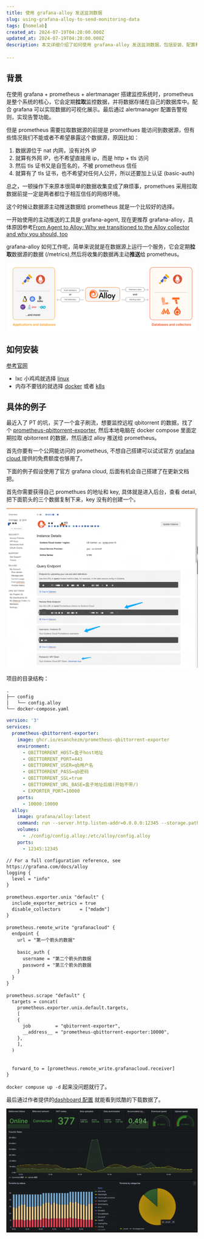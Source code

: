 ```yaml
---
title: 使用 grafana-alloy 发送监测数据
slug: using-grafana-alloy-to-send-monitoring-data
tags: [homelab]
created_at: 2024-07-19T04:28:00.000Z
updated_at: 2024-07-19T04:28:00.000Z
description: 本文详细介绍了如何使用 grafana-alloy 发送监测数据，包括安装、配置和使用方法。通过阅读本文，你将能够快速上手 grafana-alloy，有效提升你的监测数据管理能力。

---
```



## 背景

在使用 grafana + prometheus + alertmanager 搭建监控系统时，prometheus 是整个系统的核心，它会定期**拉取**监控数据，并将数据存储在自己的数据库中。配合 grafana 可以实现数据的可视化展示。最后通过 alertmanager 配置告警规则，实现告警功能。

但是 prometheus 需要拉取数据源的前提是 promethues 能访问到数据源，但有些情况我们不能或者不希望暴露这个数据源，原因比如：

1. 数据源位于 nat 内网，没有对外 IP
2. 就算有外网 IP，也不希望直接用 ip，而是 http + tls 访问
3. 然后 tls 证书又是自签名的，不被 prometheus 信任
4. 就算有了 tls 证书，也不希望对任何人公开，所以还要加上认证 (basic-auth)

总之，一顿操作下来原本很简单的数据收集变成了麻烦事，promethues 采用拉取数据前提一定是两者都位于相互信任的网络环境。

这个时候让数据源主动推送数据给 prometheus 就是一个比较好的选择。

一开始使用的主动推送的工具是 grafana-agent, 现在更推荐 grafana-alloy，具体原因参考[From Agent to Alloy: Why we transitioned to the Alloy collector and why you should, too](https://grafana.com/blog/2024/04/09/grafana-agent-to-grafana-alloy-opentelemetry-collector-faq/)

grafana-alloy 如何工作呢，简单来说就是在数据源上运行一个服务，它会定期**拉取**数据源的数据 (/metrics),然后将收集的数据再主动**推送**给 prometheus。

![grafana-alloy](./flow-diagram-small-alloy.png)

## 如何安装

[参考官网](https://grafana.com/docs/alloy/latest/set-up/install/)

- lxc 小鸡鸡就选择 [linux](https://grafana.com/docs/alloy/latest/set-up/install/linux/)
- 内存不要钱的就选择 [docker](https://grafana.com/docs/alloy/latest/set-up/install/docker/) 或者 [k8s](https://grafana.com/docs/alloy/latest/set-up/install/kubernetes/)

## 具体的例子

最近入了 PT 的坑，买了一个盒子刷流，想要监控远程 qbitorrent 的数据，找了个 [prometheus-qbittorrent-exporter](https://github.com/esanchezm/prometheus-qbittorrent-exporter), 然后本地电脑在 docker compose 里面定期拉取 qbitorrent 的数据，然后通过 alloy 推送给 prometheus。

首先你要有一个公网能访问的 prometheus, 不想自己搭建可以试试官方 [grafana cloud](https://grafana.com/products/cloud/),提供的免费额度也够用了。

下面的例子假设使用了官方 grafana cloud, 后面有机会自己搭建了在更新文档把。

首先你需要获得自己 promethues 的地址和 key, 具体就是进入后台，查看 detail,
把下面箭头的三个数据复制下来，key 没有的创建一个。

![prometheus-dashboard](./prometheus.jpg)

项目的目录结构：

```
.
├── config
│   └── config.alloy
└── docker-compose.yaml

```


```yaml title="docker-compose.yaml"
version: '3'
services:
  prometheus-qbittorrent-exporter:
    image: ghcr.io/esanchezm/prometheus-qbittorrent-exporter
    environment:
      - QBITTORRENT_HOST=盒子host地址
      - QBITTORRENT_PORT=443
      - QBITTORRENT_USER=qb用户名
      - QBITTORRENT_PASS=qb密码
      - QBITTORRENT_SSL=true
      - QBITTORRENT_URL_BASE=盒子地址后缀(开始不带/)
      - EXPORTER_PORT=10000
    ports:
      - 10000:10000
  alloy:
    image: grafana/alloy:latest
    command: run --server.http.listen-addr=0.0.0.0:12345 --storage.path=/var/lib/alloy/data /etc/alloy/config.alloy
    volumes:
      - ./config/config.alloy:/etc/alloy/config.alloy
    ports:
      - 12345:12345
```


``` text title="config.alloy"
// For a full configuration reference, see https://grafana.com/docs/alloy
logging {
  level = "info"
}

prometheus.exporter.unix "default" {
  include_exporter_metrics = true
  disable_collectors       = ["mdadm"]
}

prometheus.remote_write "grafanacloud" {
  endpoint {
    url = "第一个箭头的数据"

    basic_auth {
      username = "第二个箭头的数据
      password = "第三个箭头的数据
    }
  }
}
  
prometheus.scrape "default" {
  targets = concat(
    prometheus.exporter.unix.default.targets,
    [
    {
      job         = "qbitorrent-exporter",
      __address__ = "prometheus-qbittorrent-exporter:10000",
    },
    ],
  )


  forward_to = [prometheus.remote_write.grafanacloud.receiver]
}
```

`docker compuse up -d` 起来没问题就行了。

最后通过作者提供的[dashboard 配置](https://github.com/esanchezm/prometheus-qbittorrent-exporter/blob/master/grafana/README.md) 就能看到炫酷的下载数据了。

![grafana](./grafana.png)
